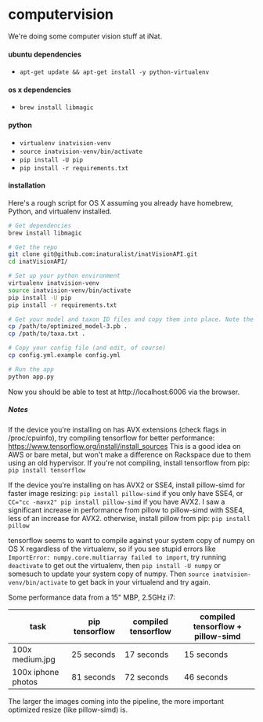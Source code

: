 # computervision

We're doing some computer vision stuff at iNat.

#### ubuntu dependencies

- `apt-get update && apt-get install -y python-virtualenv`

#### os x dependencies
- `brew install libmagic`

#### python

- `virtualenv inatvision-venv`
- `source inatvision-venv/bin/activate`
- `pip install -U pip`
- `pip install -r requirements.txt`

#### installation

Here's a rough script for OS X assuming you already have homebrew, Python, and virtualenv installed.

```bash
# Get dependencies
brew install libmagic

# Get the repo
git clone git@github.com:inaturalist/inatVisionAPI.git
cd inatVisionAPI/

# Set up your python environment
virtualenv inatvision-venv
source inatvision-venv/bin/activate
pip install -U pip
pip install -r requirements.txt

# Get your model and taxon ID files and copy them into place. Note the file names are important.
cp /path/to/optimized_model-3.pb .
cp /path/to/taxa.txt .

# Copy your config file (and edit, of course)
cp config.yml.example config.yml

# Run the app
python app.py

```

Now you should be able to test at http://localhost:6006 via the browser.

##### Notes

If the device you're installing on has AVX extensions (check flags in /proc/cpuinfo), try compiling tensorflow for better performance:
https://www.tensorflow.org/install/install_sources
This is a good idea on AWS or bare metal, but won't make a difference on Rackspace due to them using an old hypervisor.
If you're not compiling, install tensorflow from pip: `pip install tensorflow`

If the device you're installing on has AVX2 or SSE4, install pillow-simd for faster image resizing:
`pip install pillow-simd` if you only have SSE4, or `CC="cc -mavx2" pip install pillow-simd` if you have AVX2. I saw a significant increase in performance from pillow to pillow-simd with SSE4, less of an increase for AVX2.
otherwise, install pillow from pip: `pip install pillow`

tensorflow seems to want to compile against your system copy of numpy on OS X regardless of the virtualenv, so if you see stupid errors like `ImportError: numpy.core.multiarray failed to import`, try running `deactivate` to get out the virtualenv, then `pip install -U numpy` or somesuch to update your system copy of numpy. Then `source inatvision-venv/bin/activate` to get back in your virtualend and try again.

Some performance data from a 15" MBP, 2.5GHz i7:

| task               | pip tensorflow | compiled tensorflow | compiled tensorflow + pillow-simd |
| ------------------ | -------------- | ------------------- | --------------------------------- |
| 100x medium.jpg    | 25 seconds     | 17 seconds          | 15 seconds                        |
| 100x iphone photos | 81 seconds     | 72 seconds          | 46 seconds                        | 

The larger the images coming into the pipeline, the more important optimized resize (like pillow-simd) is.
